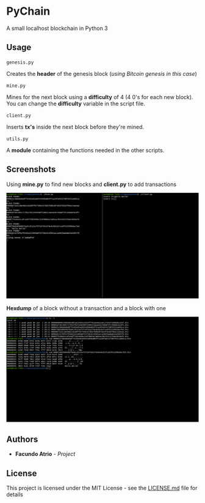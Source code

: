 # PyChain

A small localhost blockchain in Python 3

## Usage

```
genesis.py
```

Creates the __header__ of the genesis block (_using Bitcoin genesis in this case_)

```
mine.py
```

Mines for the next block using a __difficulty__ of 4 (4 0's for each new block). You can change the __difficulty__ variable in the script file.

```
client.py
```

Inserts __tx's__ inside the next block before they're mined.

```
utils.py
```

A __module__ containing the functions needed in the other scripts.

## Screenshots

Using __mine.py__ to find new blocks and __client.py__ to add transactions

![Mining with client](https://raw.githubusercontent.com/PeaKend/pychain/master/example_images/mining.png)

__Hexdump__ of a block without a transaction and a block with one

![Hexdump of blocks](https://raw.githubusercontent.com/PeaKend/pychain/master/example_images/hexdump.png)

## Authors

* __Facundo Atrio__ - _Project_

## License

This project is licensed under the MIT License - see the [LICENSE.md](LICENSE.md) file for details



